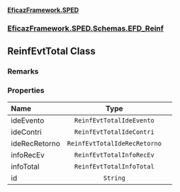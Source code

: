 #### [EficazFramework.SPED](EficazFrameworkSPED.md 'EficazFramework SPED')
### [EficazFramework.SPED.Schemas.EFD_Reinf](EficazFramework.SPED.Schemas.EFD_Reinf.md 'EficazFramework.SPED.Schemas.EFD_Reinf')

## ReinfEvtTotal Class

### Remarks
### Properties

| Name | Type | |
| :--- | :---: | :--- |
| ideEvento | `ReinfEvtTotalIdeEvento` |  |
| ideContri | `ReinfEvtTotalIdeContri` |  |
| ideRecRetorno | `ReinfEvtTotalIdeRecRetorno` |  |
| infoRecEv | `ReinfEvtTotalInfoRecEv` |  |
| infoTotal | `ReinfEvtTotalInfoTotal` |  |
| id | `String` |  |
